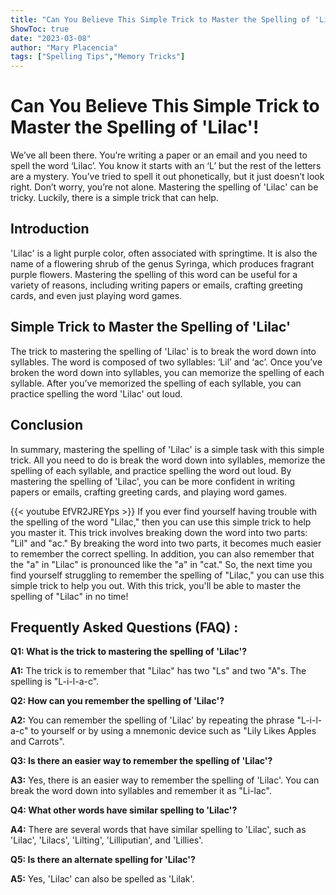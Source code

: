 ```yaml
---
title: "Can You Believe This Simple Trick to Master the Spelling of 'Lilac'!"
ShowToc: true 
date: "2023-03-08"
author: "Mary Placencia" 
tags: ["Spelling Tips","Memory Tricks"]
---
```

# Can You Believe This Simple Trick to Master the Spelling of 'Lilac'!

We’ve all been there. You’re writing a paper or an email and you need to spell the word ‘Lilac’. You know it starts with an ‘L’ but the rest of the letters are a mystery. You’ve tried to spell it out phonetically, but it just doesn’t look right. Don’t worry, you’re not alone. Mastering the spelling of 'Lilac' can be tricky. Luckily, there is a simple trick that can help. 

## Introduction 

'Lilac' is a light purple color, often associated with springtime. It is also the name of a flowering shrub of the genus Syringa, which produces fragrant purple flowers. Mastering the spelling of this word can be useful for a variety of reasons, including writing papers or emails, crafting greeting cards, and even just playing word games. 

## Simple Trick to Master the Spelling of 'Lilac'

The trick to mastering the spelling of 'Lilac' is to break the word down into syllables. The word is composed of two syllables: ‘Lil’ and ‘ac’. Once you’ve broken the word down into syllables, you can memorize the spelling of each syllable. After you’ve memorized the spelling of each syllable, you can practice spelling the word 'Lilac' out loud. 

## Conclusion

In summary, mastering the spelling of 'Lilac' is a simple task with this simple trick. All you need to do is break the word down into syllables, memorize the spelling of each syllable, and practice spelling the word out loud. By mastering the spelling of 'Lilac', you can be more confident in writing papers or emails, crafting greeting cards, and playing word games.

{{< youtube EfVR2JREYps >}} 
If you ever find yourself having trouble with the spelling of the word "Lilac," then you can use this simple trick to help you master it. This trick involves breaking down the word into two parts: "Lil" and "ac." By breaking the word into two parts, it becomes much easier to remember the correct spelling. In addition, you can also remember that the "a" in "Lilac" is pronounced like the "a" in "cat." So, the next time you find yourself struggling to remember the spelling of "Lilac," you can use this simple trick to help you out. With this trick, you'll be able to master the spelling of "Lilac" in no time!

## Frequently Asked Questions (FAQ) :
**Q1: What is the trick to mastering the spelling of 'Lilac'?**

**A1:** The trick is to remember that "Lilac" has two "Ls" and two "A"s. The spelling is "L-i-l-a-c". 

**Q2: How can you remember the spelling of 'Lilac'?**

**A2:** You can remember the spelling of 'Lilac' by repeating the phrase "L-i-l-a-c" to yourself or by using a mnemonic device such as "Lily Likes Apples and Carrots". 

**Q3: Is there an easier way to remember the spelling of 'Lilac'?**

**A3:** Yes, there is an easier way to remember the spelling of 'Lilac'. You can break the word down into syllables and remember it as "Li-lac". 

**Q4: What other words have similar spelling to 'Lilac'?**

**A4:** There are several words that have similar spelling to 'Lilac', such as 'Lilac', 'Lilacs', 'Lilting', 'Lilliputian', and 'Lillies'. 

**Q5: Is there an alternate spelling for 'Lilac'?**

**A5:** Yes, 'Lilac' can also be spelled as 'Lilak'.





